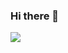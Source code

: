 ### Hi there 👋

![](https://komarev.com/ghpvc/?username=rnaksdl&color=000000&style=for-the-badge&label=visitors)

<!--
**rnaksdl/rnaksdl** is a ✨ _special_ ✨ repository because its `README.md` (this file) appears on your GitHub profile.

Here are some ideas to get you started:

- 🔭 I’m currently working on finishing up Spring 2024 semester.
- 🌱 I’m currently learning:
        Web Dev, Arduino, DSA
- 👯 I’m looking to collaborate Web Dev or Arduino projects.
- 🤔 I’m looking for help with studying embedded system.
- 💬 Ask me about anything.
- 📫 How to reach me: rnaksdl.engineer@gmail.com
- ⚡ Fun fact: I watch The Office almost every day.
-->
